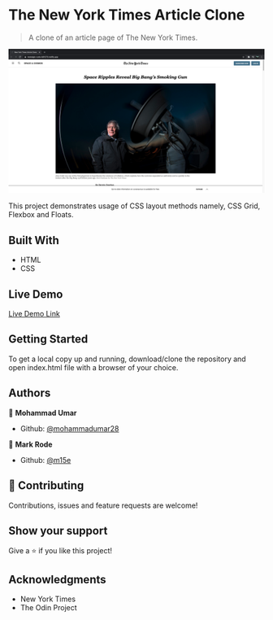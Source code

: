 # The New York Times Article Clone

> A clone of an article page of The New York Times.

![screenshot](assets/screenshot.png)

This project demonstrates usage of CSS layout methods namely, CSS Grid, Flexbox and Floats.

## Built With

- HTML
- CSS

## Live Demo

[Live Demo Link](https://nostalgic-curie-b81273.netlify.app/)

## Getting Started

To get a local copy up and running, download/clone the repository and open index.html file with a browser of your choice.

## Authors

👤 **Mohammad Umar**

- Github: [@mohammadumar28](https://github.com/mohammadumar28)

👤 **Mark Rode**

- Github: [@m15e](https://github.com/m15e)

## 🤝 Contributing

Contributions, issues and feature requests are welcome!

## Show your support

Give a ⭐️ if you like this project!

## Acknowledgments

- New York Times
- The Odin Project
